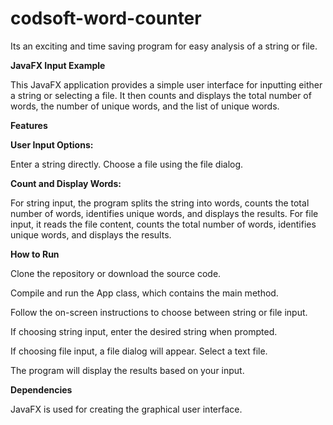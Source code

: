 # codsoft-word-counter

Its an exciting and time saving program for easy analysis of a string or file.

**JavaFX Input Example**

This JavaFX application provides a simple user interface for inputting either a string or selecting a file. It then counts and displays the total number of words, the number of unique words, and the list of unique words.

**Features**

**User Input Options:**

Enter a string directly.
Choose a file using the file dialog.

**Count and Display Words:**

For string input, the program splits the string into words, counts the total number of words, identifies unique words, and displays the results.
For file input, it reads the file content, counts the total number of words, identifies unique words, and displays the results.

**How to Run**

Clone the repository or download the source code.

Compile and run the App class, which contains the main method.

Follow the on-screen instructions to choose between string or file input.

If choosing string input, enter the desired string when prompted.

If choosing file input, a file dialog will appear. Select a text file.

The program will display the results based on your input.

**Dependencies**

JavaFX is used for creating the graphical user interface.


